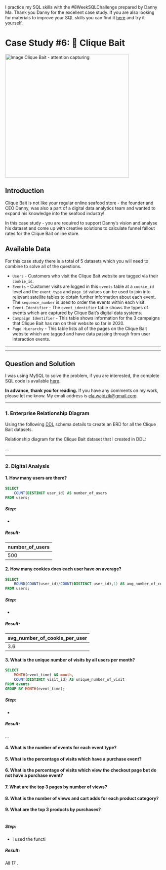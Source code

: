 I practice my SQL skills with the #8WeekSQLChallenge prepared by Danny Ma. Thank you Danny for the excellent case study.
If you are also looking for materials to improve your SQL skills you can find it [here](https://8weeksqlchallenge.com/) and try it yourself.

# Case Study #6: 🎣 Clique Bait
<img src="https://8weeksqlchallenge.com/images/case-study-designs/6.png" alt="Image Clique Bait - attention capturing" height="400">

## Introduction

Clique Bait is not like your regular online seafood store - the founder and CEO Danny, was also a part of a digital data analytics team and wanted to expand his knowledge into the seafood industry!

In this case study - you are required to support Danny’s vision and analyse his dataset and come up with creative solutions to calculate funnel fallout rates for the Clique Bait online store.

## Available Data

For this case study there is a total of 5 datasets which you will need to combine to solve all of the questions.

- ``Users`` - Customers who visit the Clique Bait website are tagged via their ``cookie_id``.
- ``Events`` - Customer visits are logged in this ``events`` table at a ``cookie_id`` level and the ``event_type`` and ``page_id`` values can be used to join into relevant satellite tables to obtain further information about each event. The ``sequence_number`` is used to order the events within each visit.
- ``Event Identifier`` - The ``event_identifier`` table shows the types of events which are captured by Clique Bait’s digital data systems.
- ``Campaign Identifier`` - This table shows information for the 3 campaigns that Clique Bait has ran on their website so far in 2020.
- ``Page Hierarchy`` - This table lists all of the pages on the Clique Bait website which are tagged and have data passing through from user interaction events.


***
***

## Question and Solution

I was using MySQL to solve the problem, if you are interested, the complete SQL code is available [here]().

**In advance, thank you for reading.** If you have any comments on my work, please let me know. My emali address is ela.wajdzik@gmail.com.

***
### 1. Enterprise Relationship Diagram

Using the following [DDL](https://dbdiagram.io/home) schema details to create an ERD for all the Clique Bait datasets.

Relationship diagram for the Clique Bait dataset that I created in DDL:

...


***

### 2. Digital Analysis

#### 1. How many users are there?

```sql
SELECT 
    COUNT(DISTINCT user_id) AS number_of_users
FROM users;
```

##### Step:
- 

##### Result:

| number_of_users |
|-----------------|
| 500             |


#### 2. How many cookies does each user have on average?

```sql
SELECT
    ROUND(COUNT(user_id)/COUNT(DISTINCT user_id),1) AS avg_number_of_cookis_per_user
FROM users;
```

##### Step:
- 
##### Result:

| avg_number_of_cookis_per_user |
|-------------------------------|
| 3.6                           |


#### 3. What is the unique number of visits by all users per month?


```sql
SELECT 
    MONTH(event_time) AS month,
    COUNT(DISTINCT visit_id) AS unique_number_of_visit
FROM events
GROUP BY MONTH(event_time);
```

##### Step:
- 

##### Result:

...


#### 4. What is the number of events for each event type?
#### 5. What is the percentage of visits which have a purchase event?
#### 6. What is the percentage of visits which view the checkout page but do not have a purchase event?
#### 7. What are the top 3 pages by number of views?
#### 8. What is the number of views and cart adds for each product category?
#### 9. What are the top 3 products by purchases?



```sql

```

##### Step:
- I used the functi

##### Result:
All 17 .